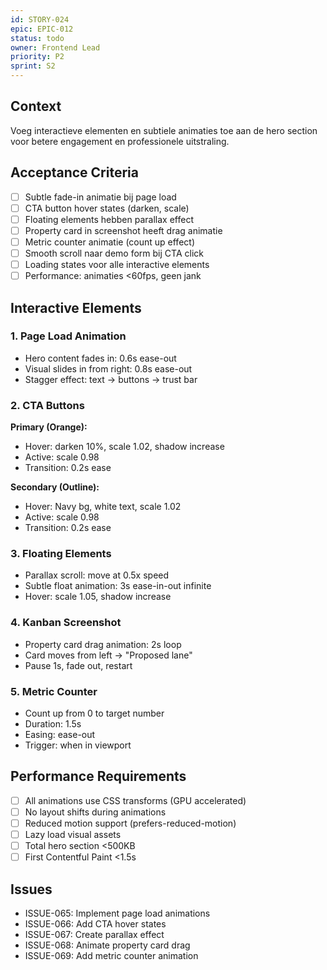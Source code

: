 ```yaml
---
id: STORY-024
epic: EPIC-012
status: todo
owner: Frontend Lead
priority: P2
sprint: S2
---
```


## Context

Voeg interactieve elementen en subtiele animaties toe aan de hero section voor betere engagement en professionele uitstraling.

## Acceptance Criteria

- [ ] Subtle fade-in animatie bij page load
- [ ] CTA button hover states (darken, scale)
- [ ] Floating elements hebben parallax effect
- [ ] Property card in screenshot heeft drag animatie
- [ ] Metric counter animatie (count up effect)
- [ ] Smooth scroll naar demo form bij CTA click
- [ ] Loading states voor alle interactive elements
- [ ] Performance: animaties <60fps, geen jank

## Interactive Elements

### 1. Page Load Animation
- Hero content fades in: 0.6s ease-out
- Visual slides in from right: 0.8s ease-out
- Stagger effect: text → buttons → trust bar

### 2. CTA Buttons
**Primary (Orange):**
- Hover: darken 10%, scale 1.02, shadow increase
- Active: scale 0.98
- Transition: 0.2s ease

**Secondary (Outline):**
- Hover: Navy bg, white text, scale 1.02
- Active: scale 0.98
- Transition: 0.2s ease

### 3. Floating Elements
- Parallax scroll: move at 0.5x speed
- Subtle float animation: 3s ease-in-out infinite
- Hover: scale 1.05, shadow increase

### 4. Kanban Screenshot
- Property card drag animation: 2s loop
- Card moves from left → "Proposed lane"
- Pause 1s, fade out, restart

### 5. Metric Counter
- Count up from 0 to target number
- Duration: 1.5s
- Easing: ease-out
- Trigger: when in viewport

## Performance Requirements

- [ ] All animations use CSS transforms (GPU accelerated)
- [ ] No layout shifts during animations
- [ ] Reduced motion support (prefers-reduced-motion)
- [ ] Lazy load visual assets
- [ ] Total hero section <500KB
- [ ] First Contentful Paint <1.5s

## Issues

- ISSUE-065: Implement page load animations
- ISSUE-066: Add CTA hover states
- ISSUE-067: Create parallax effect
- ISSUE-068: Animate property card drag
- ISSUE-069: Add metric counter animation
